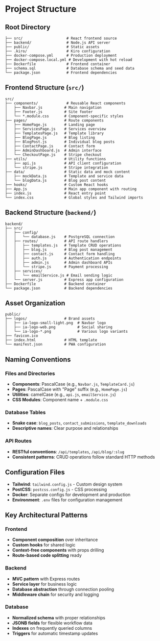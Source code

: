 # Project Structure

## Root Directory
```
├── src/                    # React frontend source
├── backend/                # Node.js API server
├── public/                 # Static assets
├── .kiro/                  # Kiro configuration
├── docker-compose.yml      # Production deployment
├── docker-compose.local.yml # Development with hot reload
├── Dockerfile              # Frontend container
├── schema.sql              # Database schema and seed data
└── package.json            # Frontend dependencies
```

## Frontend Structure (`src/`)
```
src/
├── components/             # Reusable React components
│   ├── Navbar.js          # Main navigation
│   ├── Footer.js          # Site footer
│   └── *.module.css       # Component-specific styles
├── pages/                 # Route components
│   ├── HomePage.js        # Landing page
│   ├── ServicesPage.js    # Services overview
│   ├── TemplatesPage.js   # Template library
│   ├── BlogPage.js        # Blog listing
│   ├── BlogPost.js        # Individual blog posts
│   ├── ContactPage.js     # Contact form
│   ├── AdminDashboard.js  # Admin interface
│   └── CheckoutPage.js    # Stripe checkout
├── utils/                 # Utility functions
│   ├── api.js             # API client configuration
│   └── stripe.js          # Stripe integration
├── data/                  # Static data and mock content
│   ├── mockData.js        # Template and service data
│   └── blogData.js        # Blog post content
├── hooks/                 # Custom React hooks
├── App.js                 # Main app component with routing
├── index.js               # React entry point
└── index.css              # Global styles and Tailwind imports
```

## Backend Structure (`backend/`)
```
backend/
├── src/
│   ├── config/
│   │   └── database.js    # PostgreSQL connection
│   ├── routes/            # API route handlers
│   │   ├── templates.js   # Template CRUD operations
│   │   ├── blog.js        # Blog post management
│   │   ├── contact.js     # Contact form handling
│   │   ├── auth.js        # Authentication endpoints
│   │   ├── admin.js       # Admin dashboard APIs
│   │   └── stripe.js      # Payment processing
│   ├── services/
│   │   └── emailService.js # Email sending logic
│   └── server.js          # Express app configuration
├── Dockerfile             # Backend container
└── package.json           # Backend dependencies
```

## Asset Organization
```
public/
├── logos/                 # Brand assets
│   ├── ia-logo-small-light.png  # Navbar logo
│   ├── ia-logo-web.png          # Social sharing
│   └── ia-logo-*.png            # Various logo variants
├── favicon.ico
├── index.html             # HTML template
└── manifest.json          # PWA configuration
```

## Naming Conventions

### Files and Directories
- **Components**: PascalCase (e.g., `Navbar.js`, `TemplateCard.js`)
- **Pages**: PascalCase with "Page" suffix (e.g., `HomePage.js`)
- **Utilities**: camelCase (e.g., `api.js`, `emailService.js`)
- **CSS Modules**: Component name + `.module.css`

### Database Tables
- **Snake case**: `blog_posts`, `contact_submissions`, `template_downloads`
- **Descriptive names**: Clear purpose and relationships

### API Routes
- **RESTful conventions**: `/api/templates`, `/api/blog/:slug`
- **Consistent patterns**: CRUD operations follow standard HTTP methods

## Configuration Files
- **Tailwind**: `tailwind.config.js` - Custom design system
- **PostCSS**: `postcss.config.js` - CSS processing
- **Docker**: Separate configs for development and production
- **Environment**: `.env` files for configuration management

## Key Architectural Patterns

### Frontend
- **Component composition** over inheritance
- **Custom hooks** for shared logic
- **Context-free components** with props drilling
- **Route-based code splitting** ready

### Backend
- **MVC pattern** with Express routes
- **Service layer** for business logic
- **Database abstraction** through connection pooling
- **Middleware chain** for security and logging

### Database
- **Normalized schema** with proper relationships
- **JSONB fields** for flexible workflow data
- **Indexes** on frequently queried columns
- **Triggers** for automatic timestamp updates